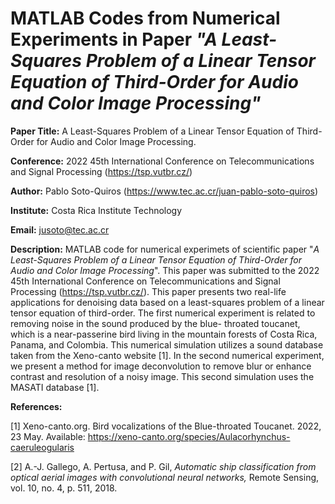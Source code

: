 # MATLAB Codes from Numerical Experiments in Paper *"A Least-Squares Problem of a Linear Tensor Equation of Third-Order for Audio and Color Image Processing"*

**Paper Title:** A Least-Squares Problem of a Linear Tensor Equation of Third-Order for Audio and Color Image Processing.

**Conference:** 2022 45th International Conference on Telecommunications and Signal Processing (https://tsp.vutbr.cz/)

**Author:** Pablo Soto-Quiros (https://www.tec.ac.cr/juan-pablo-soto-quiros)

**Institute:** Costa Rica Institute Technology

**Email:** jusoto@tec.ac.cr

**Description:** MATLAB code for numerical experimets of scientific paper "*A Least-Squares Problem of a Linear Tensor Equation of Third-Order for Audio and Color Image Processing*". This paper was submitted to the 2022 45th International Conference on Telecommunications and Signal Processing (https://tsp.vutbr.cz/). This paper presents two real-life applications for denoising data based on a least-squares problem of a linear tensor equation of third-order. The first numerical experiment is related to removing noise in the sound produced by the blue- throated toucanet, which is a near-passerine bird living in the mountain forests of Costa Rica, Panama, and Colombia. This numerical simulation utilizes a sound database taken from the Xeno-canto website [1]. In the second numerical experiment, we present a method for image deconvolution to remove blur or enhance contrast and resolution of a noisy image. This second simulation uses the MASATI database [1].

**References:**

[1] Xeno-canto.org. Bird vocalizations of the Blue-throated Toucanet. 2022, 23 May. Available: https://xeno-canto.org/species/Aulacorhynchus-caeruleogularis

[2] A.-J. Gallego, A. Pertusa, and P. Gil, *Automatic ship classification from optical aerial images with convolutional neural networks,* Remote Sensing, vol. 10, no. 4, p. 511, 2018.
